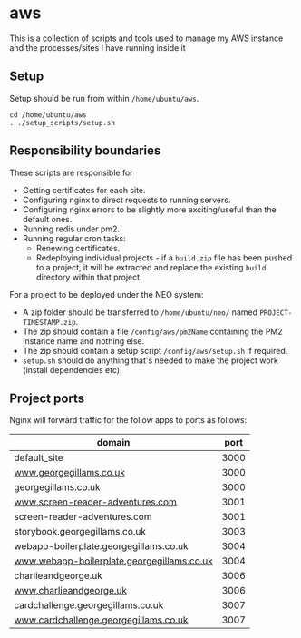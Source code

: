 # aws

This is a collection of scripts and tools used to manage my AWS instance and the processes/sites I have running inside it

## Setup

Setup should be run from within `/home/ubuntu/aws`.

```
cd /home/ubuntu/aws
. ./setup_scripts/setup.sh
```

## Responsibility boundaries

These scripts are responsible for

- Getting certificates for each site.
- Configuring nginx to direct requests to running servers.
- Configuring nginx errors to be slightly more exciting/useful than the default ones.
- Running redis under pm2.
- Running regular cron tasks:
  - Renewing certificates.
  - Redeploying individual projects - if a `build.zip` file has been pushed to a project, it will be extracted and replace the existing `build` directory within that project.

For a project to be deployed under the NEO system:

- A zip folder should be transferred to `/home/ubuntu/neo/` named `PROJECT-TIMESTAMP.zip`.
- The zip should contain a file `/config/aws/pm2Name` containing the PM2 instance name and nothing else.
- The zip should contain a setup script `/config/aws/setup.sh` if required.
- `setup.sh` should do anything that's needed to make the project work (install dependencies etc).

## Project ports

Nginx will forward traffic for the follow apps to ports as follows:

| domain                                     | port |
| ------------------------------------------ | ---- |
| default_site                               | 3000 |
| www.georgegillams.co.uk                    | 3000 |
| georgegillams.co.uk                        | 3000 |
| www.screen-reader-adventures.com           | 3001 |
| screen-reader-adventures.com               | 3001 |
| storybook.georgegillams.co.uk              | 3003 |
| webapp-boilerplate.georgegillams.co.uk     | 3004 |
| www.webapp-boilerplate.georgegillams.co.uk | 3004 |
| charlieandgeorge.uk                        | 3006 |
| www.charlieandgeorge.uk                    | 3006 |
| cardchallenge.georgegillams.co.uk          | 3007 |
| www.cardchallenge.georgegillams.co.uk      | 3007 |
